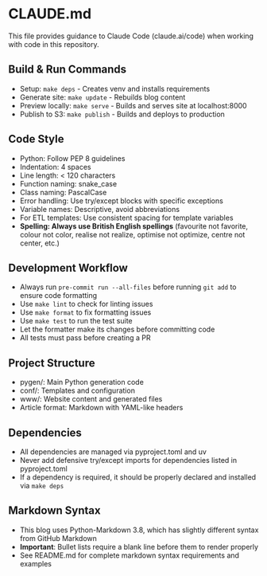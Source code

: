 # CLAUDE.md

This file provides guidance to Claude Code (claude.ai/code) when working with code in this repository.

## Build & Run Commands
- Setup: `make deps` - Creates venv and installs requirements
- Generate site: `make update` - Rebuilds blog content
- Preview locally: `make serve` - Builds and serves site at localhost:8000
- Publish to S3: `make publish` - Builds and deploys to production

## Code Style
- Python: Follow PEP 8 guidelines
- Indentation: 4 spaces
- Line length: < 120 characters
- Function naming: snake_case
- Class naming: PascalCase
- Error handling: Use try/except blocks with specific exceptions
- Variable names: Descriptive, avoid abbreviations
- For ETL templates: Use consistent spacing for template variables
- **Spelling: Always use British English spellings** (favourite not favorite, colour not color, realise not realize, optimise not optimize, centre not center, etc.)

## Development Workflow
- Always run `pre-commit run --all-files` before running `git add` to ensure code formatting
- Use `make lint` to check for linting issues
- Use `make format` to fix formatting issues
- Use `make test` to run the test suite
- Let the formatter make its changes before committing code
- All tests must pass before creating a PR

## Project Structure
- pygen/: Main Python generation code
- conf/: Templates and configuration
- www/: Website content and generated files
- Article format: Markdown with YAML-like headers

## Dependencies
- All dependencies are managed via pyproject.toml and uv
- Never add defensive try/except imports for dependencies listed in pyproject.toml
- If a dependency is required, it should be properly declared and installed via `make deps`

## Markdown Syntax
- This blog uses Python-Markdown 3.8, which has slightly different syntax from GitHub Markdown
- **Important**: Bullet lists require a blank line before them to render properly
- See README.md for complete markdown syntax requirements and examples
